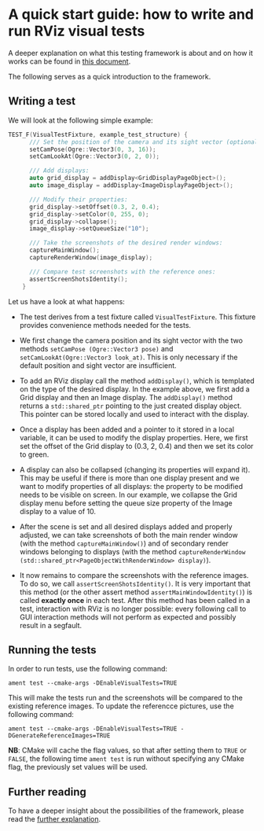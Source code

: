 # A quick start guide: how to write and run RViz visual tests
A deeper explanation on what this testing framework is about and on how it works can be found in
[this document](documentation.md).

The following serves as a quick introduction to the framework.

## Writing a test

We will look at the following simple example:

```cpp {.line-numbers}
TEST_F(VisualTestFixture, example_test_structure) {
      /// Set the position of the camera and its sight vector (optional):
      setCamPose(Ogre::Vector3(0, 3, 16));
      setCamLookAt(Ogre::Vector3(0, 2, 0));

      /// Add displays:
      auto grid_display = addDisplay<GridDisplayPageObject>();
      auto image_display = addDisplay<ImageDisplayPageObject>();

      /// Modify their properties:
      grid_display->setOffset(0.3, 2, 0.4);
      grid_display->setColor(0, 255, 0);
      grid_display->collapse();
      image_display->setQueueSize("10");

      /// Take the screenshots of the desired render windows:
      captureMainWindow();
      captureRenderWindow(image_display);

      /// Compare test screenshots with the reference ones:
      assertScreenShotsIdentity();
    }
```

Let us have a look at what happens:

- The test derives from a test fixture called `VisualTestFixture`. This fixture provides 
convenience methods needed for the tests.

- We first change the camera position and its sight vector with the two methods `setCamPose
(Ogre::Vector3 pose)` and `setCamLookAt(Ogre::Vector3 look_at)`. This is only necessary if the 
default position and sight vector are insufficient.

- To add an RViz display call the method `addDisplay()`, which is templated on the type of the 
desired display. In the example above, we first add a Grid display and then an Image display. 
The `addDisplay()` method returns a `std::shared_ptr` pointing to the just created display object. 
This pointer can be stored locally and used to interact with the display.

- Once a display has been added and a pointer to it stored in a local variable, it can be used to 
modify the display properties. Here, we first set the offset of the Grid display to (0.3, 2, 0.4)
and then we set its color to green.

- A display can also be collapsed (changing its properties will expand it). This 
may be useful if there is more than one display present and we want to modify properties of all
displays: the property to be modified needs to be visible on screen. 
In our example, we collapse the Grid display menu before setting the queue size property of the 
Image display to a value of 10.

- After the scene is set and all desired displays added and properly adjusted, we can take 
screenshots of both the main render window (with the method `captureMainWindow()`) and of 
secondary render windows belonging to displays (with the method `captureRenderWindow
(std::shared_ptr<PageObjectWithRenderWindow> display)`).

- It now remains to compare the screenshots with the reference images. To do so, we call 
`assertScreenShotsIdentity()`. It is very important that this method (or the other assert method
`assertMainWindowIdentity()`) is called **exactly once** in each test. After this method has been 
called in a test, interaction with RViz is no longer possible: every following call to GUI 
interaction methods will not perform as expected and possibly result in a segfault.

## Running the tests

In order to run tests, use the following command:

    ament test --cmake-args -DEnableVisualTests=TRUE

This will make the tests run and the screenshots will be compared to the existing reference 
images. To update the referencce pictures, use the following command:

    ament test --cmake-args -DEnableVisualTests=TRUE -DGenerateReferenceImages=TRUE

**NB**: CMake will cache the flag values, so that after setting them to `TRUE` or `FALSE`,  the 
following time `ament test` is run without specifying any CMake flag, the previously set values 
will be used.

## Further reading

To have a deeper insight about the possibilities of the framework, please read the [further 
explanation](documentation.md).
